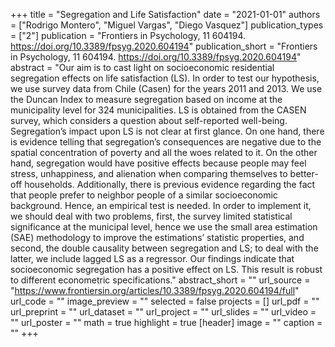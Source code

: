 +++
title = "Segregation and Life Satisfaction"
date = "2021-01-01"
authors = ["Rodrigo Montero", "Miguel Vargas", "Diego Vasquez"]
publication_types = ["2"]
publication = "Frontiers in Psychology, 11 604194. https://doi.org/10.3389/fpsyg.2020.604194"
publication_short = "Frontiers in Psychology, 11 604194. https://doi.org/10.3389/fpsyg.2020.604194"
abstract = "Our aim is to cast light on socioeconomic residential segregation effects on life satisfaction (LS). In order to test our hypothesis, we use survey data from Chile (Casen) for the years 2011 and 2013. We use the Duncan Index to measure segregation based on income at the municipality level for 324 municipalities. LS is obtained from the CASEN survey, which considers a question about self-reported well-being. Segregation’s impact upon LS is not clear at first glance. On one hand, there is evidence telling that segregation’s consequences are negative due to the spatial concentration of poverty and all the woes related to it. On the other hand, segregation would have positive effects because people may feel stress, unhappiness, and alienation when comparing themselves to better-off households. Additionally, there is previous evidence regarding the fact that people prefer to neighbor people of a similar socioeconomic background. Hence, an empirical test is needed. In order to implement it, we should deal with two problems, first, the survey limited statistical significance at the municipal level, hence we use the small area estimation (SAE) methodology to improve the estimations’ statistic properties, and second, the double causality between segregation and LS; to deal with the latter, we include lagged LS as a regressor. Our findings indicate that socioeconomic segregation has a positive effect on LS. This result is robust to different econometric specifications."
abstract_short = ""
url_source = "https://www.frontiersin.org/articles/10.3389/fpsyg.2020.604194/full"
url_code = ""
image_preview = ""
selected = false
projects = []
url_pdf = ""
url_preprint = ""
url_dataset = ""
url_project = ""
url_slides = ""
url_video = ""
url_poster = ""
math = true
highlight = true
[header]
image = ""
caption = ""
+++
